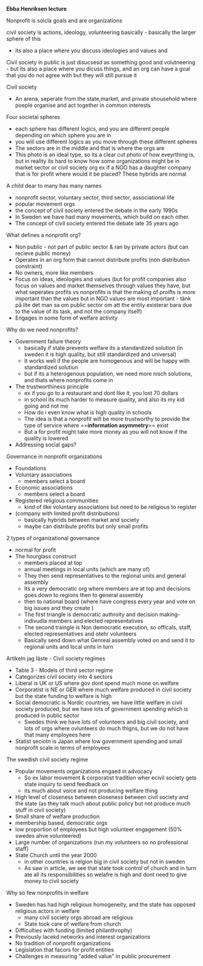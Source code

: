 **Ebba Henriksen lecture**

Nonprofit is soicla goals and are organizations

civil society is actions, ideology, volunteering basically - basically the larger sphere of this
- its also a place where you discuss ideologies and values and 

Civil society in public is just disucsesd as something good and volutneering - but its also a place where you dicuss things, and an org can have a goal that you do not agree with but they will still pursue it

Civil society
- An arena, seperate from the state,market, and private shousehold where poeple organise and act together in common interests

Four societal spheres
- each sphere has different logics, and you are different people depending on which sphere you are in
- you will use different logics as you move through these different spheres
- The sectors are in the middle and that is where the orgs are
- This photo is an ideal type, so its a clear cut photo of how eveyrthing is, but in reality its hard to know how some organizations might be in market sector or civil society org ex if a NGO has a daughter company that is for profit where would it be placed? These hybrids are normal

A child dear to many has many names
- nonprofit sector, voluntary sector, third sector, associational life
- popular movement orgs
- the concept of civil society entered the debate in the early 1990s
- In Sweden we have had many movements, which build on each other.
- The concept of civil society entered the debate late 35 years ago

What defines a nonprofit org?
- Non public - not part of public sector & ran by private actors (but can recieve public money)
- Operates in an org form that cannot distribute profits (non distribution constraint)
- No owners, more like members
- Focus on ideas, ideologies and values (but for profit companies also focus on values and market themselves through values they have, but what seperates profits vs nonprofits is that the making of proifts is more important than the values but in NGO values are most important - tänk på lite det man sa om public sector om att the entity existerar bara due to the value of its task, and not the company itself)
- Engages in some form of welfare activity

Why do we need nonprofits?
- Government failure theory
	- basically if state prevents welfare its a standardized solution (in sweden it is high quality, but still standardized and universal)
	- It works well if the people are homogenous and will be happy with standardized solutiun
	- but if its a heterogenous population, we need more nisch solutions, and thats where nonprofits come in
- The trustworthiness principle
	- ex if you go to a restaurant and dont like it, you lost 70 dollars
	- in school its much harder to measure quality, and also its my kid going and not me
	- How do i even know what is high quality in schools
	- The idea is that a nonprofit will be more trustworthy to provide the type of service where ==**information asymmetry**== exist
	- But a for profit might take more money as you will not know if the quality is lowered
- Addressing social gaps?


Governance in nonprofit organizations
- Foundations
- Voluntary associations
	- members select a board
- Economic associations
	- members select a board
- Registered religious communities
	- kind of ilke voluntary associations but need to be religious to register
- (company with limited profit distributions)
	- basically hybrids between market and society
	- maybe can distribute profits but only small profits


2 types of organizational governance 
- normal for profit
- The hourglass construct
	- members placed at top
	- annual meetings in local units (which are many of)
	- They then send representatives to the regional units and general assembly
	- Its a very democratic org where members are at top and decisions goes down to regions then to general assembly
	- then to national board (where have congress every year and vote on big issues and they create )
	- The first triangle is democratic authroity and decision making- indivudla members and elected representatives
	- The second traingle is Non democratic execution, so officals, staff, elected representatives and otehr volunteers
	- Basically send down what Genreal assembly voted on and send it to regional units and local units in turn


Artikeln jag läste - Civil society regimes
- Table 3 - Models of third sector regime
- Categorizes civil society into 4 sectors
- Liberal is UK or US where gov dont spend much mone on welfare
- Corporatist is NE or GER where much welfare produced in civil society but the state funding to welfare is high
- Social democratic is Nordic countries, we have little welfare in civil society produced, but we have lots of government spending which is produced in public sector
	- Swedes think we have lots of volunteers and big civil society, and lots of orgs where ovlunteers do much thigns, but we do not have that many employees here
- Statist seciotn is Japan where low  government spending and small nonprofit scale in terms of employees

The swedish civil society regime
- Popular movements organizations engaed in advocacy
	- So ex labor movement & corporatist tradition wher ecivil society gets state inquiry to send feedback on
	- its much about voice and not producing welfare thing
- High level of closeness between closeness between civil society and the state (as they talk much about public policy but not produce much stuff in civil society)
- Small share of welfare production
- membership based, democratic orgs
- low proportion of employees but high volunteer engagement (50% swedes ahve volunteered)
- Large number of organizations (run my volunteers so no professional staff)
- State Church until the year 2000
	- in other countries is relgion big in civil society but not in sweden
	- As saw in article, we see that state took control of church and in turn ate all its responsibilities so welafre is high and dont need to give money to civil society

Why so few nonprofits in welfare
- Sweden has had high religious homogeneity, and the state has opposed religious actors in welfare
	- many civil society orgs abroad are religious
	- State took care of welfare from church
- Difficulties with funding (limited philanthrophy)
- Previously lacekd networks and interest organizations
- No tradition of nonprofit organizations
- Legislation that facors for profit entities
- Challenges in measuring "added value" in public procurement